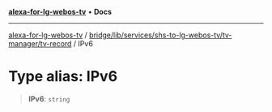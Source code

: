 [**alexa-for-lg-webos-tv**](../../../../../../../README.md) • **Docs**

***

[alexa-for-lg-webos-tv](../../../../../../../modules.md) / [bridge/lib/services/shs-to-lg-webos-tv/tv-manager/tv-record](../README.md) / IPv6

# Type alias: IPv6

> **IPv6**: `string`

